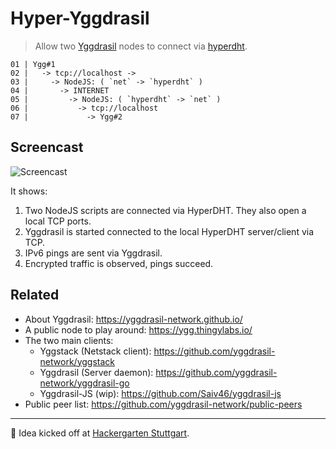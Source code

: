 # Hyper-Yggdrasil

> Allow two [Yggdrasil](https://yggdrasil-network.github.io/) nodes to connect via [hyperdht](https://github.com/holepunchto/hyperdht).

```
01 | Ygg#1
02 |   -> tcp://localhost ->
03 |     -> NodeJS: ( `net` -> `hyperdht` )
04 |       -> INTERNET
05 |         -> NodeJS: ( `hyperdht` -> `net` )
06 |           -> tcp://localhost
07 |             -> Ygg#2
```

## Screencast

![Screencast](screencast.gif)

It shows:

1. Two NodeJS scripts are connected via HyperDHT. They also open a local TCP ports.
2. Yggdrasil is started connected to the local HyperDHT server/client via TCP.
3. IPv6 pings are sent via Yggdrasil.
4. Encrypted traffic is observed, pings succeed.

## Related

- About Yggdrasil: https://yggdrasil-network.github.io/
- A public node to play around: https://ygg.thingylabs.io/
- The two main clients:
   - Yggstack (Netstack client): https://github.com/yggdrasil-network/yggstack
   - Yggdrasil (Server daemon): https://github.com/yggdrasil-network/yggdrasil-go
   - Yggdrasil-JS (wip): https://github.com/Saiv46/yggdrasil-js
- Public peer list: https://github.com/yggdrasil-network/public-peers

***
👋 Idea kicked off at [Hackergarten Stuttgart](https://www.meetup.com/de-DE/hackergarten-stuttgart/).
